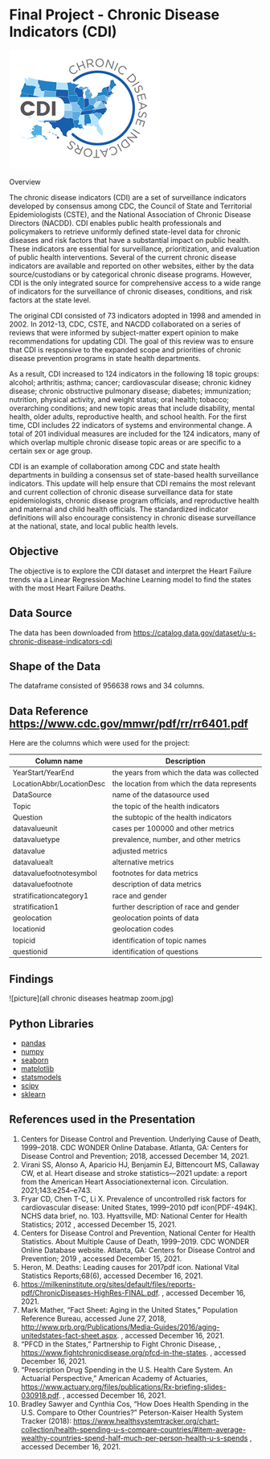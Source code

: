 # Final Project - Chronic Disease Indicators (CDI)

![picture](images/cdi-logo.png)

Overview

The chronic disease indicators (CDI) are a set of surveillance indicators developed by consensus among CDC, the Council of State and Territorial Epidemiologists (CSTE), and the National Association of Chronic Disease Directors (NACDD). CDI enables public health professionals and policymakers to retrieve uniformly defined state-level data for chronic diseases and risk factors that have a substantial impact on public health. These indicators are essential for surveillance, prioritization, and evaluation of public health interventions.  Several of the current chronic disease indicators are available and reported on other websites, either by the data source/custodians or by categorical chronic disease programs. However, CDI is the only integrated source for comprehensive access to a wide range of indicators for the surveillance of chronic diseases, conditions, and risk factors at the state level.

The original CDI consisted of 73 indicators adopted in 1998 and amended in 2002.  In 2012-13, CDC, CSTE, and NACDD collaborated on a series of reviews that were informed by subject-matter expert opinion to make recommendations for updating CDI. The goal of this review was to ensure that CDI is responsive to the expanded scope and priorities of chronic disease prevention programs in state health departments.

As a result, CDI increased to 124 indicators in the following 18 topic groups: alcohol; arthritis; asthma; cancer; cardiovascular disease; chronic kidney disease; chronic obstructive pulmonary disease; diabetes; immunization; nutrition, physical activity, and weight status; oral health; tobacco; overarching conditions; and new topic areas that include disability, mental health, older adults, reproductive health, and school health. For the first time, CDI includes 22 indicators of systems and environmental change. A total of 201 individual measures are included for the 124 indicators, many of which overlap multiple chronic disease topic areas or are specific to a certain sex or age group.

CDI is an example of collaboration among CDC and state health departments in building a consensus set of state-based health surveillance indicators.  This update will help ensure that CDI remains the most relevant and current collection of chronic disease surveillance data for state epidemiologists, chronic disease program officials, and reproductive health and maternal and child health officials.  The standardized indicator definitions will also encourage consistency in chronic disease surveillance at the national, state, and local public health levels.


## Objective

The objective is to explore the CDI dataset and interpret the Heart Failure trends via a Linear Regression Machine Learning model to find the states with the most Heart Failure Deaths.


## Data Source

The data has been downloaded from https://catalog.data.gov/dataset/u-s-chronic-disease-indicators-cdi

## Shape of the Data

The dataframe consisted of 956638 rows and 34 columns. 

## Data Reference https://www.cdc.gov/mmwr/pdf/rr/rr6401.pdf

Here are the columns which were used for the project:

| Column name | Description |
| ----------- | ----------- |
| YearStart/YearEnd | the years from which the data was collected |
| LocationAbbr/LocationDesc | the location from which the data represents |
| DataSource | name of the datasource used |
| Topic | the topic of the health indicators |
| Question | the subtopic of the health indicators|
| datavalueunit | cases per 100000 and other metrics |
| datavaluetype  | prevalence, number, and other metrics |
| datavalue  | adjusted metrics |
| datavaluealt  | alternative metrics |
| datavaluefootnotesymbol  | footnotes for data metrics |
| datavaluefootnote  | description of data metrics |
| stratificationcategory1  | race and gender |
| stratification1  | further description of race and gender |
| geolocation  | geolocation points of data |
| locationid  | geolocation codes |
| topicid  | identification of topic names |
| questionid  | identification of questions |

## Findings

![picture](all chronic diseases heatmap zoom.jpg)





## Python Libraries
- [pandas](https://pandas.pydata.org/)
- [numpy](https://numpy.org/)
- [seaborn](https://seaborn.pydata.org/)
- [matplotlib](https://matplotlib.org/)
- [statsmodels](https://www.statsmodels.org/stable/index.html)
- [scipy](https://www.scipy.org/)
- [sklearn](https://scikit-learn.org/stable/)

## References used in the Presentation
1. Centers for Disease Control and Prevention. Underlying Cause of Death, 1999–2018. CDC WONDER Online Database. Atlanta, GA: Centers for Disease Control and Prevention; 2018, accessed December  14, 2021.
2. Virani SS, Alonso A, Aparicio HJ, Benjamin EJ, Bittencourt MS, Callaway CW, et al. Heart disease and stroke statistics—2021 update: a report from the American Heart Associationexternal icon. Circulation. 2021;143:e254–e743.
3. Fryar CD, Chen T-C, Li X. Prevalence of uncontrolled risk factors for cardiovascular disease: United States, 1999–2010 pdf icon[PDF-494K]. NCHS data brief, no. 103. Hyattsville, MD: National Center for Health Statistics; 2012 , accessed December 15, 2021.
4. Centers for Disease Control and Prevention, National Center for Health Statistics. About Multiple Cause of Death, 1999–2019. CDC WONDER Online Database website. Atlanta, GA: Centers for Disease Control and Prevention; 2019 , accessed December  15, 2021.
5. Heron, M. Deaths: Leading causes for 2017pdf icon. National Vital Statistics Reports;68(6), accessed December 16, 2021.
6. https://milkeninstitute.org/sites/default/files/reports-pdf/ChronicDiseases-HighRes-FINAL.pdf. , accessed December 16, 2021.
7. Mark Mather, “Fact Sheet: Aging in the United States,” Population Reference Bureau, accessed June 27, 2018, http://www.prb.org/Publications/Media-Guides/2016/aging-unitedstates-fact-sheet.aspx. , accessed December 16, 2021.
8. “PFCD in the States,” Partnership to Fight Chronic Disease, , https://www.fightchronicdisease.org/pfcd-in-the-states. , accessed December 16, 2021.
9. “Prescription Drug Spending in the U.S. Health Care System. An Actuarial Perspective,” American Academy of Actuaries, https://www.actuary.org/files/publications/Rx-briefing-slides-030918.pdf. , accessed December 16, 2021.
10. Bradley Sawyer and Cynthia Cos, “How Does Health Spending in the U.S. Compare to Other Countries?” Peterson-Kaiser Health
System Tracker (2018): https://www.healthsystemtracker.org/chart-collection/health-spending-u-s-compare-countries/#item-average-wealthy-countries-spend-half-much-per-person-health-u-s-spends , accessed December 16, 2021.
